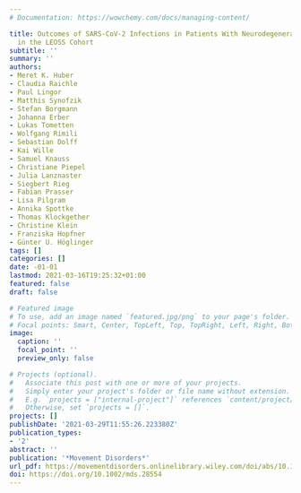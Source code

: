 ```yaml
---
# Documentation: https://wowchemy.com/docs/managing-content/

title: Outcomes of SARS-CoV-2 Infections in Patients With Neurodegenerative Diseases
  in the LEOSS Cohort
subtitle: ''
summary: ''
authors:
- Meret K. Huber
- Claudia Raichle
- Paul Lingor
- Matthis Synofzik
- Stefan Borgmann
- Johanna Erber
- Lukas Tometten
- Wolfgang Rimili
- Sebastian Dolff
- Kai Wille
- Samuel Knauss
- Christiane Piepel
- Julia Lanznaster
- Siegbert Rieg
- Fabian Prasser
- Lisa Pilgram
- Annika Spottke
- Thomas Klockgether
- Christine Klein
- Franziska Hopfner
- Günter U. Höglinger
tags: []
categories: []
date: -01-01
lastmod: 2021-03-16T19:25:32+01:00
featured: false
draft: false

# Featured image
# To use, add an image named `featured.jpg/png` to your page's folder.
# Focal points: Smart, Center, TopLeft, Top, TopRight, Left, Right, BottomLeft, Bottom, BottomRight.
image:
  caption: ''
  focal_point: ''
  preview_only: false

# Projects (optional).
#   Associate this post with one or more of your projects.
#   Simply enter your project's folder or file name without extension.
#   E.g. `projects = ["internal-project"]` references `content/project/deep-learning/index.md`.
#   Otherwise, set `projects = []`.
projects: []
publishDate: '2021-03-29T11:55:26.223380Z'
publication_types:
- '2'
abstract: ''
publication: '*Movement Disorders*'
url_pdf: https://movementdisorders.onlinelibrary.wiley.com/doi/abs/10.1002/mds.28554
doi: https://doi.org/10.1002/mds.28554
---
```

